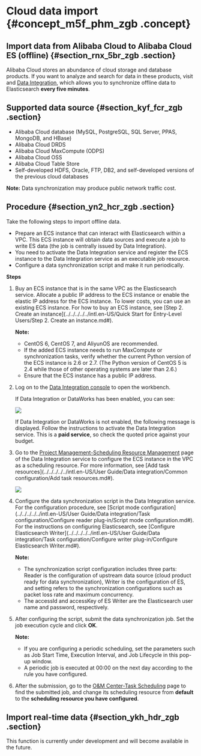 # Cloud data import {#concept_m5f_phm_zgb .concept}

## Import data from Alibaba Cloud to Alibaba Cloud ES \(offline\) {#section_rnx_5br_zgb .section}

Alibaba Cloud stores an abundance of cloud storage and database products. If you want to analyze and search for data in these products, visit and [Data Integration](https://www.alibabacloud.com/product/data-integration), which allows you to synchronize offline data to Elasticsearch **every five minutes**.

## Supported data source {#section_kyf_fcr_zgb .section}

-   Alibaba Cloud database \(MySQL, PostgreSQL, SQL Server, PPAS, MongoDB, and HBase\)
-   Alibaba Cloud DRDS
-   Alibaba Cloud MaxCompute \(ODPS\)
-   Alibaba Cloud OSS
-   Alibaba Cloud Table Store
-   Self-developed HDFS, Oracle, FTP, DB2, and self-developed versions of the previous cloud databases

**Note:** Data synchronization may produce public network traffic cost.

## Procedure {#section_yn2_hcr_zgb .section}

Take the following steps to import offline data.

-   Prepare an ECS instance that can interact with Elasticsearch within a VPC. This ECS instance will obtain data sources and execute a job to write ES data \(the job is centrally issued by Data Integration\).
-   You need to activate the Data Integration service and register the ECS instance to the Data Integration service as an executable job resource.
-   Configure a data synchronization script and make it run periodically.

**Steps**

1.  Buy an ECS instance that is in the same VPC as the Elasticsearch service. Allocate a public IP address to the ECS instance or enable the elastic IP address for the ECS instance. To lower costs, you can use an existing ECS instance. For how to buy an ECS instance, see [Step 2. Create an instance](../../../../../intl.en-US/Quick Start for Entry-Level Users/Step 2. Create an instance.md#).

    **Note:** 

    -   CentOS 6, CentOS 7, and AliyunOS are recommended.
    -   If the added ECS instance needs to run MaxCompute or synchronization tasks, verify whether the current Python version of the ECS instance is 2.6 or 2.7. \(The Python version of CentOS 5 is 2.4 while those of other operating systems are later than 2.6.\)
    -   Ensure that the ECS instance has a public IP address.
2.  Log on to the [Data Integration console](https://workbench.data.aliyun.com/console#/) to open the workbench.

    If Data Integration or DataWorks has been enabled, you can see:

    ![](http://static-aliyun-doc.oss-cn-hangzhou.aliyuncs.com/assets/img/134310/155358940340057_en-US.png)

    If Data Integration or DataWorks is not enabled, the following message is displayed. Follow the instructions to activate the Data Integration service. This is a **paid service**, so check the quoted price against your budget.

3.  Go to the [Project Management-Scheduling Resource Management](https://workbench-cn-shanghai.data.aliyun.com/console#/62890/scheduleManage) page of the Data Integration service to configure the ECS instance in the VPC as a scheduling resource. For more information, see [Add task resources](../../../../../intl.en-US/User Guide/Data integration/Common configuration/Add task resources.md#).

    ![](http://static-aliyun-doc.oss-cn-hangzhou.aliyuncs.com/assets/img/134310/155358940340059_en-US.png)

4.  Configure the data synchronization script in the Data Integration service. For the configuration procedure, see [Script mode configuration](../../../../../intl.en-US/User Guide/Data integration/Task configuration/Configure reader plug-in/Script mode configuration.md#). For the instructions on configuring Elasticsearch, see [Configure Elasticsearch Writer](../../../../../intl.en-US/User Guide/Data integration/Task configuration/Configure writer plug-in/Configure Elasticsearch Writer.md#).

    **Note:** 

    -   The synchronization script configuration includes three parts: Reader is the configuration of upstream data source \(cloud product ready for data synchronization\), Writer is the configuration of ES, and setting refers to the synchronization configurations such as packet loss rate and maximum concurrency.
    -   The accessId and accessKey of ES Writer are the Elasticsearch user name and password, respectively.
5.  After configuring the script, submit the data synchronization job. Set the job execution cycle and click **OK**.

    **Note:** 

    -   If you are configuring a periodic scheduling, set the parameters such as Job Start Time, Execution Interval, and Job Lifecycle in this pop-up window.
    -   A periodic job is executed at 00:00 on the next day according to the rule you have configured.
6.  After the submission, go to the [O&M Center-Task Scheduling](https://workbench-cn-shanghai.data.aliyun.com/schedule.html#/cycleTask) page to find the submitted job, and change its scheduling resource from **default** to the **scheduling resource you have configured**.


## Import real-time data {#section_ykh_hdr_zgb .section}

This function is currently under development and will become available in the future.

